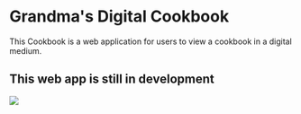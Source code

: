 # Grandma's Digital Cookbook

This Cookbook is a web application for users to view a cookbook in a digital medium.

## This web app is still in development

<img src="https://res.cloudinary.com/pancake/image/upload/v1519863587/canolli.jpg">
